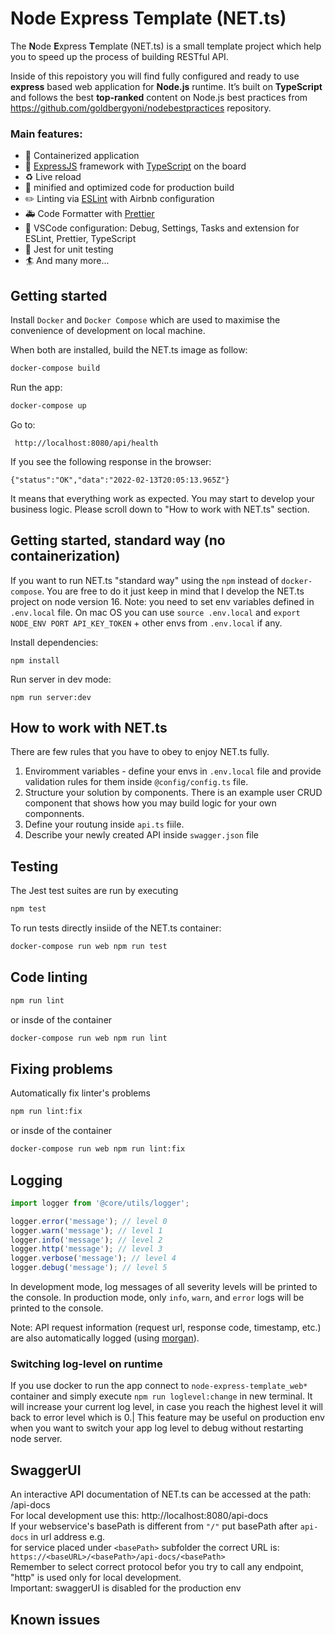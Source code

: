 # Node Express Template (NET.ts)

The **N**ode **E**xpress **T**emplate (NET.ts) is a small template project which help you to speed up the process of building RESTful API.

Inside of this repoistory you will find fully configured and ready to use **express** based web application for **Node.js** runtime. It’s built on **TypeScript** and follows the best **top-ranked** content on Node.js best practices from https://github.com/goldbergyoni/nodebestpractices repository.

### Main features:

- 🐳 Containerized application
- 🚄 [ExpressJS](http://expressjs.com) framework with [TypeScript](https://www.typescriptlang.org/) on the board
- ♻️ Live reload
- 🏇 minified and optimized code for production build
- ✏️ Linting via [ESLint](https://eslint.org) with Airbnb configuration
- 🚑 Code Formatter with [Prettier](https://prettier.io)
- 📘 VSCode configuration: Debug, Settings, Tasks and extension for ESLint, Prettier, TypeScript
- 🚧 Jest for unit testing
- 🏄 And many more...

## Getting started

Install `Docker` and `Docker Compose` which are used to maximise the convenience of development on local machine.

When both are installed, build the NET.ts image as follow:

```sh
docker-compose build
```

Run the app:

```sh
docker-compose up
```

Go to:

```
 http://localhost:8080/api/health
```

If you see the following response in the browser:

```
{"status":"OK","data":"2022-02-13T20:05:13.965Z"}
```

It means that everything work as expected. You may start to develop your business logic.
Please scroll down to "How to work with NET.ts" section.

## Getting started, standard way (no containerization)

If you want to run NET.ts "standard way" using the `npm` instead of `docker-compose`.
You are free to do it just keep in mind that I develop the NET.ts project on node version 16.
Note: you need to set env variables defined in `.env.local` file.
On mac OS you can use `source .env.local` and `export NODE_ENV PORT API_KEY_TOKEN` + other envs from `.env.local` if any.

Install dependencies:

```
npm install
```

Run server in dev mode:

```
npm run server:dev
```

## How to work with NET.ts

There are few rules that you have to obey to enjoy NET.ts fully.

1. Enviromment variables - define your envs in `.env.local` file and provide validation rules for them inside `@config/config.ts` file.
2. Structure your solution by components. There is an example user CRUD component that shows how you may build logic for your own componnents.
3. Define your routung inside `api.ts` fiile.
4. Describe your newly created API inside `swagger.json` file

## Testing

The Jest test suites are run by executing

```sh
npm test
```

To run tests directly insiide of the NET.ts container:

```sh
docker-compose run web npm run test
```

## Code linting

```sh
npm run lint
```

or insde of the container

```sh
docker-compose run web npm run lint
```

## Fixing problems

Automatically fix linter's problems

```sh
npm run lint:fix
```

or insde of the container

```sh
docker-compose run web npm run lint:fix
```

## Logging

```javascript
import logger from '@core/utils/logger';

logger.error('message'); // level 0
logger.warn('message'); // level 1
logger.info('message'); // level 2
logger.http('message'); // level 3
logger.verbose('message'); // level 4
logger.debug('message'); // level 5
```

In development mode, log messages of all severity levels will be printed to the console.
In production mode, only `info`, `warn`, and `error` logs will be printed to the console.

Note: API request information (request url, response code, timestamp, etc.) are also automatically logged (using [morgan](https://github.com/expressjs/morgan)).

### Switching log-level on runtime

If you use docker to run the app connect to `node-express-template_web*` container and simply execute `npm run loglevel:change` in new terminal. It will increase your current log level, in case you reach the highest level it will back to error level which is 0.|
This feature may be useful on production env when you want to switch your app log level to debug without restarting node server.

## SwaggerUI

An interactive API documentation of NET.ts can be accessed at the path: <baseURL>/api-docs \
For local development use this: http://localhost:8080/api-docs \
If your webservice's basePath is different from `"/"` put basePath after `api-docs` in url address e.g. \
for service placed under `<basePath>` subfolder the correct URL is: `https://<baseURL>/<basePath>/api-docs/<basePath>` \
Remember to select correct protocol befor you try to call any endpoint, "http" is used only for local development. \
Important: swaggerUI is disabled for the production env

## Known issues
